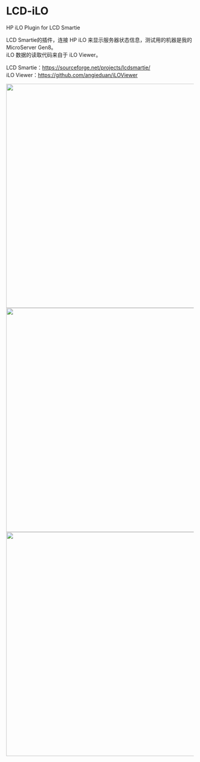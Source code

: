 # LCD-iLO
HP iLO Plugin for LCD Smartie

LCD Smartie的插件，连接 HP iLO 来显示服务器状态信息，测试用的机器是我的 MicroServer Gen8。<br/>
iLO 数据的读取代码来自于 iLO Viewer。<br/>

LCD Smartie：https://sourceforge.net/projects/lcdsmartie/<br/>
iLO Viewer：https://github.com/angieduan/iLOViewer<br/>

<img src="https://vkceyugu.cdn.bspapp.com/VKCEYUGU-566e2d83-057c-4e54-b404-e1ecae6881c7/d9fbef8e-65b4-414e-9df6-f9e944dc88e8.jpg" width="600px"></img>
<img src="https://vkceyugu.cdn.bspapp.com/VKCEYUGU-566e2d83-057c-4e54-b404-e1ecae6881c7/beb7c14a-6c0b-4a8d-944d-da4b1e27e332.jpg" width="600px"></img>
<img src="https://vkceyugu.cdn.bspapp.com/VKCEYUGU-566e2d83-057c-4e54-b404-e1ecae6881c7/a396db04-0b79-4ae5-a0bd-18bc1a29c433.jpg" width="600px"></img>
